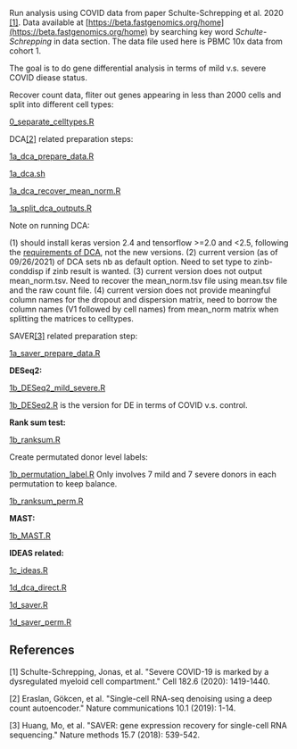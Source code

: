 Run analysis using COVID data from paper Schulte-Schrepping et al. 2020 [[1]](#1). Data available at [https://beta.fastgenomics.org/home](https://beta.fastgenomics.org/home) by searching key word *Schulte-Schrepping* in data section. The data file used here is PBMC 10x data from cohort 1.  

The goal is to do gene differential analysis in terms of mild v.s. severe COVID diease status. 

Recover count data, fliter out genes appearing in less than 2000 cells and split into different cell types:

[0_separate_celltypes.R](https://github.com/Sun-lab/ideas_pipeline/blob/main/COVID/0_separate_celltypes.R) 

DCA[[2]](#2) related preparation steps:

[1a_dca_prepare_data.R](https://github.com/Sun-lab/ideas_pipeline/blob/main/COVID/1a_dca_prepare_data.R)

[1a_dca.sh](https://github.com/Sun-lab/ideas_pipeline/blob/main/COVID/1a_dca.sh)

[1a_dca_recover_mean_norm.R](https://github.com/Sun-lab/ideas_pipeline/blob/main/COVID/1a_dca_recover_mean_norm.R)

[1a_split_dca_outputs.R](https://github.com/Sun-lab/ideas_pipeline/blob/main/COVID/1a_split_dca_outputs.R)

Note on running DCA: 

(1) should install keras version 2.4 and tensorflow >=2.0 and <2.5, following the [requirements of DCA](https://github.com/theislab/dca/blob/master/setup.py),  not the new versions.  (2) current version (as of 09/26/2021) of DCA sets nb as default option. Need to set type to zinb-conddisp if zinb result is wanted. (3) current version does not output mean\_norm.tsv. Need to recover the mean\_norm.tsv file using mean.tsv file and the raw count file.  (4) current version does not provide meaningful column names for the dropout and dispersion matrix, need to borrow the column names (V1 followed by cell names) from mean\_norm matrix when splitting the matrices to celltypes. 

SAVER[[3]](#3) related preparation step:

[1a_saver_prepare_data.R](https://github.com/Sun-lab/ideas_pipeline/blob/main/COVID/1a_saver_prepare_data.R)

**DESeq2:**

[1b_DESeq2_mild_severe.R](https://github.com/Sun-lab/ideas_pipeline/blob/main/COVID/1b_DESeq2_mild_severe.R) 

[1b_DESeq2.R](https://github.com/Sun-lab/ideas_pipeline/blob/main/COVID/1b_DESeq2.R) is the version for DE in terms of COVID v.s. control. 



**Rank sum test:**

[1b_ranksum.R](https://github.com/Sun-lab/ideas_pipeline/blob/main/COVID/1b_ranksum.R) 

Create permutated donor level labels:

[1b_permutation_label.R](https://github.com/Sun-lab/ideas_pipeline/blob/main/COVID/1b_permutation_label.R) Only involves 7 mild and 7 severe donors in each permutation to keep balance.

[1b_ranksum_perm.R](https://github.com/Sun-lab/ideas_pipeline/blob/main/COVID/1b_ranksum_perm.R)


**MAST:**

[1b_MAST.R](https://github.com/Sun-lab/ideas_pipeline/blob/main/COVID/1b_MAST.R) 


**IDEAS related:**

[1c_ideas.R](https://github.com/Sun-lab/ideas_pipeline/blob/main/COVID/1c_ideas.R)

[1d_dca_direct.R](https://github.com/Sun-lab/ideas_pipeline/blob/main/COVID/1d_dca_direct.R)

[1d_saver.R](https://github.com/Sun-lab/ideas_pipeline/blob/main/COVID/1d_saver.R)

[1d_saver_perm.R](https://github.com/Sun-lab/ideas_pipeline/blob/main/COVID/1d_saver_perm.R)


## References
<a id="1">[1]</a> 
Schulte-Schrepping, Jonas, et al. "Severe COVID-19 is marked by a dysregulated myeloid cell compartment." Cell 182.6 (2020): 1419-1440.

<a id="2">[2]</a> 
Eraslan, Gökcen, et al. "Single-cell RNA-seq denoising using a deep count autoencoder." Nature communications 10.1 (2019): 1-14.

<a id="3">[3]</a> 
Huang, Mo, et al. "SAVER: gene expression recovery for single-cell RNA sequencing." Nature methods 15.7 (2018): 539-542.
